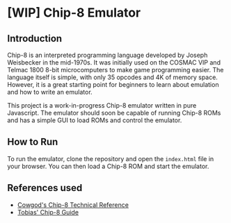# [WIP] Chip-8 Emulator

## Introduction

Chip-8 is an interpreted programming language developed by Joseph Weisbecker in the mid-1970s. It was initially used on the COSMAC VIP and Telmac 1800 8-bit microcomputers to make game programming easier. The language itself is simple, with only 35 opcodes and 4K of memory space. However, it is a great starting point for beginners to learn about emulation and how to write an emulator.

This project is a work-in-progress Chip-8 emulator written in pure Javascript. The emulator should soon be capable of running Chip-8 ROMs and has a simple GUI to load ROMs and control the emulator.

## How to Run

To run the emulator, clone the repository and open the `index.html` file in your browser. You can then load a Chip-8 ROM and start the emulator.

## References used

- [Cowgod's Chip-8 Technical Reference](http://devernay.free.fr/hacks/chip8/C8TECH10.HTM)
- [Tobias' Chip-8 Guide](https://tobiasvl.github.io/blog/write-a-chip-8-emulator/)
